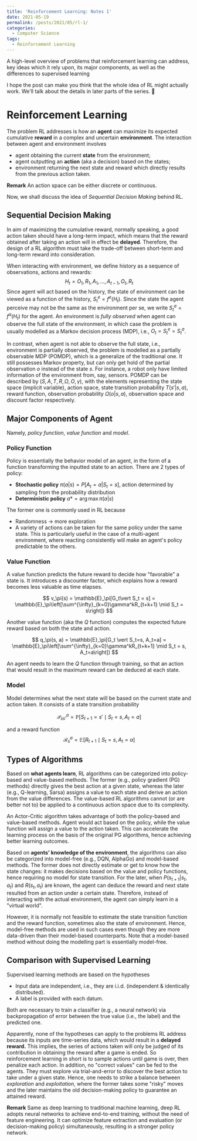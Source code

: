 ```yaml
---
title: 'Reinforcement Learning: Notes 1'
date: 2021-05-19
permalink: /posts/2021/05/rl-1/
categories:
  - Computer Science
tags:
  - Reinforcement Learning
---
```


A high-level overview of problems that reinforcement learning can address, key ideas which it rely upon, its major components, as well as the differences to supervised learning

I hope the post can make you think that the whole idea of RL might actually work. We'll talk about the details in later parts of the series. 💙

# Reinforcement Learning

The problem RL addresses is how an **agent** can maximize its expected cumulative **reward** in a complex and uncertain **environment**. The interaction between agent and environment involves

- agent obtaining the current **state** from the environment;
- agent outputting an **action** (aka a decision) based on the states;
- environment returning the next state and reward which directly results from the previous action taken.

**Remark** An action space can be either discrete or continuous. 

Now, we shall discuss the idea of *Sequential Decision Making* behind RL.

## Sequential Decision Making

In aim of maximizing the cumulative reward, normally speaking, a good action taken should have a long-term impact, which means that the reward obtained after taking an action will in effect be **delayed**. Therefore, the design of a RL algorithm must take the trade-off between short-term and long-term reward into consideration. 

When interacting with environment, we define history  as a sequence of observations, actions and rewards:
$$
H_t = O_1, R_1, A_1, \dots, A_{t-1}, O_t, R_t
$$
Since agent will act based on the history, the state of environment can be viewed as a function of the history, $S^e_t = f^e(H_t)$. Since the state the agent perceive may not be the same as the environment per se, we write $S^a_t = f^a(H_t)$ for the agent. An environment is *fully observed* when agent can observe the full state of the environment, in which case the problem is usually modelled as a Markov decision process (MDP),  i.e., $O_t = S^e_t = S^a_t$.

In contrast, when agent is not able to observe the full state, i.e., environment is partially observed, the problem is modelled as a partially observable MDP (POMDP), which is a generalize of the traditional one. It still possesses Markov property, but can only get hold of the partial observation $o$ instead of the state $s$. For instance, a robot only have limited information of the environment from, say, sensors. POMDP can be described by $(S, A, T, R, \Omega, O, \gamma)$, with the elements representing the state space (implicit variable), action space, state transition probability $T(s'\vert s, a)$, reward function, observation probability $\Omega(o\vert s, a)$, observation space and discount factor respectively.

## Major Components of Agent

Namely, *policy function*, *value function* and *model*.

### Policy Function

Policy is essentially the behavior model of an agent, in the form of a function transforming the inputted state to an action. There are 2 types of policy:

- **Stochastic policy** $\pi(a\vert s) = P[A_t=a\vert S_t=s]$, action determined by sampling from the probability distribution
- **Deterministic policy** $a*=\arg \max \pi(a\vert s)$

The former one is commonly used in RL because

- Randomness $\to$ more exploration
- A variety of actions can be taken for the same policy under the same state. This is particularly useful in the case of a multi-agent environment, where reacting consistently will make an agent's policy predictable to the others.

### Value Function

A value function predicts the future reward to decide how "favorable" a state is. It introduces a discounter factor, which explains how a reward becomes less valuable as time elapses. 


$$
v_\pi(s) = \mathbb{E}_\pi[G_t\vert S_t = s] = \mathbb{E}_\pi\left[\sum^{\infty}_{k=0}\gamma^kR_{t+k+1} \mid S_t = s\right])
$$

Another value function (aka the $Q$ function) computes the expected future reward based on both the state and action. 


$$
q_\pi(s, a) = \mathbb{E}_\pi[G_t \vert S_t=s, A_t=a] = \mathbb{E}_\pi\left[\sum^{\infty}_{k=0}\gamma^kR_{t+k+1} \mid S_t = s, A_t=a\right])
$$

An agent needs to learn the $Q$  function through training, so that an action that would result in the maximum reward can be deduced at each state.

### Model

Model determines what the next state will be based on the current state and action taken. It consists of a state transition probability


$$
\mathcal{P}^a_{ss'} = \mathbb{P}[S_{t+1}=s'\mid S_t=s, A_t=a]
$$


and a reward function
$$
\mathcal{R}^a_s = \mathbb{E}[R_{t+1} \mid S_t=s, A_t=a]
$$

## Types of Algorithms

Based on **what agents learn**, RL algorithms can be categorized into policy-based and value-based methods. The former (e.g., policy gradient (PG) methods) directly gives the best action at a given state, whereas the later (e.g., Q-learning, Sarsa) assigns a value to each state and derive an action from the value differences. The value-based RL algorithms cannot (or are better not to) be applied to a continuous action space due to its complexity.

An Actor-Critic algorithm takes advantage of both the policy-based and value-based methods. Agent would act based on the policy, while the value function will assign a value to the action taken. This can accelerate the learning process on the basis of the original PG algorithms, hence achieving better learning outcomes.

Based on **agents' knowledge of the environment**, the algorithms can also be categorized into model-free (e.g., DQN, AlphaGo) and model-based methods. The former does not directly estimate or get to know how the state changes: it makes decisions based on the value and policy functions, hence requiring no model for state transition. For the later, when $P(s_{t+1}\vert s_t, a_t)$ and $R(s_t, a_t)$ are known, the agent can deduce the reward and next state resulted from an action under a certain state. Therefore, instead of interacting with the actual environment, the agent can simply learn in a "virtual world".

However, it is normally not feasible to estimate the state transition function and the reward function, sometimes also the state of environment. Hence, model-free methods are used in such cases  even though they are more data-driven than their model-based counterparts. Note that a model-based method without doing the modelling part is essentially model-free.

## Comparison with Supervised Learning

Supervised learning methods are based on the hypotheses

- Input data are independent, i.e., they are i.i.d. (independent & identically distributed). 
- A label is provided with each datum.

Both are necessary to train a classifier (e.g., a neural network) via backpropagation of error between the true value (i.e., the label) and the predicted one.

Apparently, none of the hypotheses can apply to the problems RL address because its inputs are time-series data, which would result in a **delayed reward.** This implies, the series of actions taken will only be judged of its contribution in obtaining the reward after a game is ended. So reinforcement learning in short is to sample actions until game is over, then penalize each action. In addition, no "correct values" can be fed to the agents. They must explore via trial-and-error to discover the best action to take under a given state. Hence, one needs to strike a balance between *exploration* and *exploitation*, where the former takes some "risky" moves and the later maintains the old decision-making policy to guarantee an attained reward. 

**Remark** Same as deep learning to traditional machine learning, deep RL adopts neural networks to achieve end-to-end training, without the need of feature engineering. It can optimize feature extraction and evaluation (or decision-making policy) simultaneously, resulting in a stronger policy network.

